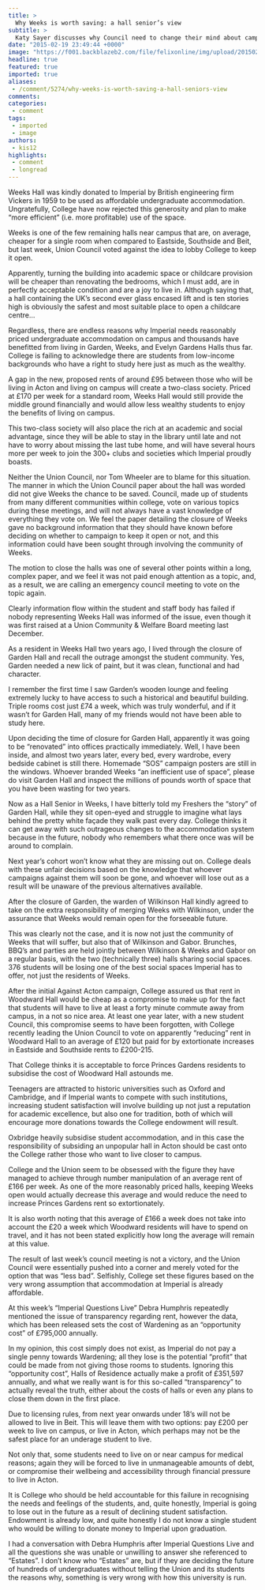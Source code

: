 ```yaml
---
title: >
  Why Weeks is worth saving: a hall senior’s view
subtitle: >
  Katy Sayer discusses why Council need to change their mind about campaigning against closing Weeks
date: "2015-02-19 23:49:44 +0000"
image: "https://f001.backblazeb2.com/file/felixonline/img/upload/201502201642-ps3110-fullsizerender.jpg"
headline: true
featured: true
imported: true
aliases:
 - /comment/5274/why-weeks-is-worth-saving-a-hall-seniors-view
comments:
categories:
 - comment
tags:
 - imported
 - image
authors:
 - kis12
highlights:
 - comment
 - longread
---
```


Weeks Hall was kindly donated to Imperial by British engineering firm Vickers in 1959 to be used as affordable undergraduate accommodation. Ungratefully, College have now rejected this generosity and plan to make “more efficient” (i.e. more profitable) use of the space.

Weeks is one of the few remaining halls near campus that are, on average, cheaper for a single room when compared to Eastside, Southside and Beit, but last week, Union Council voted against the idea to lobby College to keep it open.

Apparently, turning the building into academic space or childcare provision will be cheaper than renovating the bedrooms, which I must add, are in perfectly acceptable condition and are a joy to live in. Although saying that, a hall containing the UK’s second ever glass encased lift and is ten stories high is obviously the safest and most suitable place to open a childcare centre...

Regardless, there are endless reasons why Imperial needs reasonably priced undergraduate accommodation on campus and thousands have benefitted from living in Garden, Weeks, and Evelyn Gardens Halls thus far. College is failing to acknowledge there are students from low-income backgrounds who have a right to study here just as much as the wealthy.

A gap in the new, proposed rents of around £95 between those who will be living in Acton and living on campus will create a two-class society. Priced at £170 per week for a standard room, Weeks Hall would still provide the middle ground financially and would allow less wealthy students to enjoy the benefits of living on campus.

This two-class society will also place the rich at an academic and social advantage, since they will be able to stay in the library until late and not have to worry about missing the last tube home, and will have several hours more per week to join the 300+ clubs and societies which Imperial proudly boasts.

Neither the Union Council, nor Tom Wheeler are to blame for this situation. The manner in which the Union Council paper about the hall was worded did not give Weeks the chance to be saved. Council, made up of students from many different communities within college, vote on various topics during these meetings, and will not always have a vast knowledge of everything they vote on. We feel the paper detailing the closure of Weeks gave no background information that they should have known before deciding on whether to campaign to keep it open or not, and this information could have been sought through involving the community of Weeks.

The motion to close the halls was one of several other points within a long, complex paper, and we feel it was not paid enough attention as a topic, and, as a result, we are calling an emergency council meeting to vote on the topic again.

Clearly information flow within the student and staff body has failed if nobody representing Weeks Hall was informed of the issue, even though it was first raised at a Union Community & Welfare Board meeting last December.

As a resident in Weeks Hall two years ago, I lived through the closure of Garden Hall and recall the outrage amongst the student community. Yes, Garden needed a new lick of paint, but it was clean, functional and had character.

I remember the first time I saw Garden’s wooden lounge and feeling extremely lucky to have access to such a historical and beautiful building. Triple rooms cost just £74 a week, which was truly wonderful, and if it wasn’t for Garden Hall, many of my friends would not have been able to study here.

Upon deciding the time of closure for Garden Hall, apparently it was going to be “renovated” into offices practically immediately. Well, I have been inside, and almost two years later, every bed, every wardrobe, every bedside cabinet is still there. Homemade “SOS” campaign posters are still in the windows. Whoever branded Weeks “an inefficient use of space”, please do visit Garden Hall and inspect the millions of pounds worth of space that you have been wasting for two years.

Now as a Hall Senior in Weeks, I have bitterly told my Freshers the “story” of Garden Hall, while they sit open-eyed and struggle to imagine what lays behind the pretty white façade they walk past every day. College thinks it can get away with such outrageous changes to the accommodation system because in the future, nobody who remembers what there once was will be around to complain.

Next year’s cohort won’t know what they are missing out on. College deals with these unfair decisions based on the knowledge that whoever campaigns against them will soon be gone, and whoever will lose out as a result will be unaware of the previous alternatives available.

After the closure of Garden, the warden of Wilkinson Hall kindly agreed to take on the extra responsibility of merging Weeks with Wilkinson, under the assurance that Weeks would remain open for the forseeable future.

This was clearly not the case, and it is now not just the community of Weeks that will suffer, but also that of Wilkinson and Gabor. Brunches, BBQ’s and parties are held jointly between Wilkinson & Weeks and Gabor on a regular basis, with the two (technically three) halls sharing social spaces. 376 students will be losing one of the best social spaces Imperial has to offer, not just the residents of Weeks.

After the initial Against Acton campaign, College assured us that rent in Woodward Hall would be cheap as a compromise to make up for the fact that students will have to live at least a forty minute commute away from campus, in a not so nice area. At least one year later, with a new student Council, this compromise seems to have been forgotten, with College recently leading the Union Council to vote on apparently “reducing” rent in Woodward Hall to an average of £120 but paid for by extortionate increases in Eastside and Southside rents to £200-215.

That College thinks it is acceptable to force Princes Gardens residents to subsidise the cost of Woodward Hall astounds me.

Teenagers are attracted to historic universities such as Oxford and Cambridge, and if Imperial wants to compete with such institutions, increasing student satisfaction will involve building up not just a reputation for academic excellence, but also one for tradition, both of which will encourage more donations towards the College endowment will result.

Oxbridge heavily subsidise student accommodation, and in this case the responsibility of subsiding an unpopular hall in Acton should be cast onto the College rather those who want to live closer to campus.

College and the Union seem to be obsessed with the figure they have managed to achieve through number manipulation of an average rent of £166 per week. As one of the more reasonably priced halls, keeping Weeks open would actually decrease this average and would reduce the need to increase Princes Gardens rent so extortionately.

It is also worth noting that this average of £166 a week does not take into account the £20 a week which Woodward residents will have to spend on travel, and it has not been stated explicitly how long the average will remain at this value.

The result of last week’s council meeting is not a victory, and the Union Council were essentially pushed into a corner and merely voted for the option that was “less bad”. Selfishly, College set these figures based on the very wrong assumption that accommodation at Imperial is already affordable.

At this week’s “Imperial Questions Live” Debra Humphris repeatedly mentioned the issue of transparency regarding rent, however the data, which has been released sets the cost of Wardening as an “opportunity cost” of £795,000 annually.

In my opinion, this cost simply does not exist, as Imperial do not pay a single penny towards Wardening; all they lose is the potential “profit” that could be made from not giving those rooms to students. Ignoring this “opportunity cost”, Halls of Residence actually make a profit of £351,597 annually, and what we really want is for this so-called “transparency” to actually reveal the truth, either about the costs of halls or even any plans to close them down in the first place.

Due to licensing rules, from next year onwards under 18’s will not be allowed to live in Beit. This will leave them with two options: pay £200 per week to live on campus, or live in Acton, which perhaps may not be the safest place for an underage student to live.

Not only that, some students need to live on or near campus for medical reasons; again they will be forced to live in unmanageable amounts of debt, or compromise their wellbeing and accessibility through financial pressure to live in Acton.

It is College who should be held accountable for this failure in recognising the needs and feelings of the students, and, quite honestly, Imperial is going to lose out in the future as a result of declining student satisfaction. Endowment is already low, and quite honestly I do not know a single student who would be willing to donate money to Imperial upon graduation.

I had a conversation with Debra Humphris after Imperial Questions Live and all the questions she was unable or unwilling to answer she referenced to “Estates”. I don’t know who “Estates” are, but if they are deciding the future of hundreds of undergraduates without telling the Union and its students the reasons why, something is very wrong with how this university is run.
